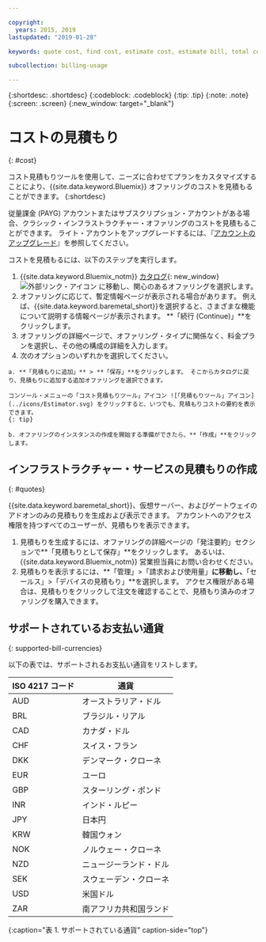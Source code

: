 ```yaml
---

copyright:
  years: 2015, 2019
lastupdated: "2019-01-28"

keywords: quote cost, find cost, estimate cost, estimate bill, total cost, service cost

subcollection: billing-usage

---
```


{:shortdesc: .shortdesc}
{:codeblock: .codeblock}
{:tip: .tip}
{:note: .note}
{:screen: .screen}
{:new_window: target="_blank"}

# コストの見積もり
{: #cost}

コスト見積もりツールを使用して、ニーズに合わせてプランをカスタマイズすることにより、{{site.data.keyword.Bluemix}} オファリングのコストを見積もることができます。
{:shortdesc}

従量課金 (PAYG) アカウントまたはサブスクリプション・アカウントがある場合、クラシック・インフラストラクチャー・オファリングのコストを見積もることができます。 ライト・アカウントをアップグレードするには、『[アカウントのアップグレード](/docs/account?topic=account-upgrading-account)』を参照してください。

コストを見積もるには、以下のステップを実行します。

  1. {{site.data.keyword.Bluemix_notm}} [カタログ](https://cloud.ibm.com/catalog){: new_window} ![外部リンク・アイコン](../icons/launch-glyph.svg "外部リンク・アイコン") に移動し、関心のあるオファリングを選択します。
  2. オファリングに応じて、暫定情報ページが表示される場合があります。 例えば、{{site.data.keyword.baremetal_short}}を選択すると、さまざまな機能について説明する情報ページが表示されます。 **「続行 (Continue)」**をクリックします。
  3. オファリングの詳細ページで、オファリング・タイプに関係なく、料金プランを選択し、その他の構成の詳細を入力します。
  4. 次のオプションのいずれかを選択してください。

    a. **「見積もりに追加」** > **「保存」**をクリックします。 そこからカタログに戻り、見積もりに追加する追加オファリングを選択できます。

    コンソール・メニューの「コスト見積もりツール」アイコン ![「見積もりツール」アイコン](../icons/Estimator.svg) をクリックすると、いつでも、見積もりコストの要約を表示できます。
    {: tip}

    b. オファリングのインスタンスの作成を開始する準備ができたら、**「作成」**をクリックします。


## インフラストラクチャー・サービスの見積もりの作成
{: #quotes}

{{site.data.keyword.baremetal_short}}、仮想サーバー、およびゲートウェイのアドオンのみの見積もりを生成および表示できます。 アカウントへのアクセス権限を持つすべてのユーザーが、見積もりを表示できます。

  1. 見積もりを生成するには、オファリングの詳細ページの「発注要約」セクションで**「見積もりとして保存」**をクリックします。 あるいは、{{site.data.keyword.Bluemix_notm}} 営業担当員にお問い合わせください。
  2. 見積もりを表示するには、**「管理」>「請求および使用量」**に移動し、**「セールス」>「デバイスの見積もり」**を選択します。 アクセス権限がある場合は、見積もりをクリックして注文を確認することで、見積もり済みのオファリングを購入できます。


## サポートされているお支払い通貨
{: supported-bill-currencies}

以下の表では、サポートされるお支払い通貨をリストします。

| ISO 4217 コード | 通貨             |
|---------------|----------------------|
|AUD            | オーストラリア・ドル    |
|BRL            |	ブラジル・リアル       |
|CAD            |	カナダ・ドル      |
|CHF            |	スイス・フラン          |
|DKK            |	デンマーク・クローネ         |
|EUR            |	ユーロ                 |
|GBP            |	スターリング・ポンド       |
|INR            |	インド・ルピー         |
|JPY            |	日本円         |
|KRW            |	韓国ウォン     |
|NOK            |	ノルウェー・クローネ      |
|NZD            |	ニュージーランド・ドル   |
|SEK            |	スウェーデン・クローネ        |
|USD            | 米国ドル |
|ZAR            |	南アフリカ共和国ランド   |
{:caption="表 1. サポートされている通貨" caption-side="top"}

